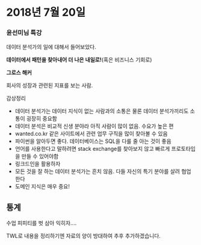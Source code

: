 # 2018년 7월 20일

### 윤선미님 특강

데이터 분석가의 일에 대해서 들어보았다. 

**데이터에서 패턴을 찾아내어 더 나은 내일로!**(혹은 비즈니스 기회로)



**그로스 해커**

회사의 성장과 관련된 지표를 보는 사람.



감상정리

* 데이터 분석가는 데이터 지식이 없는 사람과의 소통은 물론 데이터 분석가끼리도 소통이 굉장히 중요함
* 데이터 분석은 비교적 신생 분야라 아직 사람이 많이 없음. 수요가 높은 편
* wanted.co.kr 같은 사이트에서 관련 업무 구직을 많이 찾아볼 수 있음
* 파이썬을 알아두면 좋다. 데이터베이스는 SQL을 다룰 줄 아는 것이 좋음
* 언어를 사용한다고 말하려면 stack exchange를 찾아보지 않고 빠르게 프로토타입을 만들 수 있어야함
* 링크드인을 활용하자
* 모든 것을 잘 하는 데이터 분석가는 흔치 않음. 다들 자신의 특기 분야를 살려 협업한다
* 도메인 지식은 매우 중요!



## 통계

수업 피피티를 벗 삼아 익히자....

TWL로 내용을 정리하기엔 자료의 양이 방대하여 추후 추가하겠습니다. 

